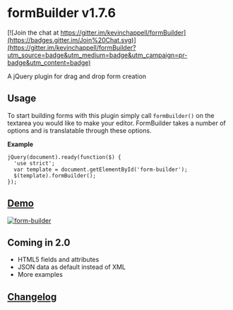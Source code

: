 formBuilder v1.7.6
===========

[![Join the chat at https://gitter.im/kevinchappell/formBuilder](https://badges.gitter.im/Join%20Chat.svg)](https://gitter.im/kevinchappell/formBuilder?utm_source=badge&utm_medium=badge&utm_campaign=pr-badge&utm_content=badge)

A jQuery plugin for drag and drop form creation

## Usage
To start building forms with this plugin simply call `formBuilder()` on the textarea you would like to make your editor. FormBuilder takes a number of options and is translatable through these options.


**Example**
```
jQuery(document).ready(function($) {
  'use strict';
  var template = document.getElementById('form-builder');
  $(template).formBuilder();
});
```

## [Demo](http://kevinchappell.github.io/formBuilder/) ##
[![form-builder](https://cloud.githubusercontent.com/assets/1457540/10989863/89d81010-8444-11e5-9717-d2c618439793.gif)](http://kevinchappell.github.io/formBuilder/)

## Coming in 2.0
- HTML5 fields and attributes
- JSON data as default instead of XML
- More examples

## [Changelog](https://github.com/kevinchappell/formBuilder/blob/master/CHANGELOG.md) ##
